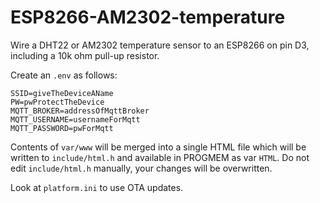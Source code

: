 # ESP8266-AM2302-temperature

Wire a DHT22 or AM2302 temperature sensor to an ESP8266 on pin D3, including a 10k ohm pull-up resistor.

Create an `.env` as follows:

```
SSID=giveTheDeviceAName
PW=pwProtectTheDevice
MQTT_BROKER=addressOfMqttBroker
MQTT_USERNAME=usernameForMqtt
MQTT_PASSWORD=pwForMqtt
```

Contents of `var/www` will be merged into a single HTML file which will be written to `include/html.h` and available in PROGMEM as var `HTML`. Do not edit `include/html.h` manually, your changes will be overwritten.

Look at `platform.ini` to use OTA updates.
